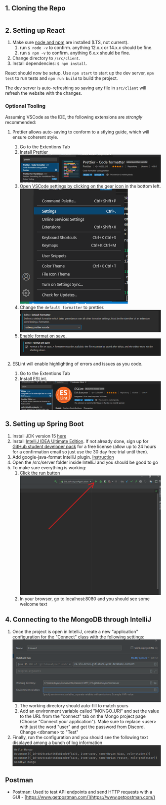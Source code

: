 
#

## 1. Cloning the Repo

```git clone https://csil-git1.cs.surrey.sfu.ca/373-2021-1-Orcus/gitlabanalyzer.git
```

## 2. Setting up React

1. Make sure [node and npm](https://nodejs.org/en/) are installed (LTS, not current).
    1. run `$ node -v` to confirm. anything 12.x.x or 14.x.x should be fine.
    2. run `$ npm -v` to confirm. anything 6.x.x should be fine.
2. Change directory to `/src/client`.
3. Install dependencies: `$ npm install`.

React should now be setup. Use `npm start` to start up the dev server, `npm test` to run tests and `npm run build` to build the project.

The dev server is auto-refreshing so saving any file in `src/client` will refresh the website with the changes.

### Optional Tooling

Assuming VSCode as the IDE, the following extensions are *strongly* recommended:

1. Prettier allows auto-saving to conform to a stlying guide, which will ensure coherent style.
    1. Go to the Extentions Tab
    2. Install Prettier  
![image](uploads/29ea8abcb4b31c12ee0ee5b5a8d313b8/image.png)
    3. Open VSCode settings by clicking on the gear icon in the bottom left.  
![image](uploads/82e53a60fb87e302a0dcfdf6cf8b952d/image.png)
    4. Change the `default formatter` to prettier.  
![image](uploads/334cddb41022681c629c205180944970/image.png)
    5. Enable format on save.  
![image](uploads/4142421f2082d737e2202d6331a97199/image.png)

2. ESLint will enable highlighting of errors and issues as you code.
    1. Go to the Extentions Tab
    2. Install ESLint.  
![image](uploads/99d0219dbef5f826d35960ea69d25458/image.png)

## 3. Setting up Spring Boot

1. Install JDK version 15 [here](https://www.oracle.com/ca-en/java/technologies/javase-jdk15-downloads.html)
2. Install [IntelliJ IDEA Ultimate Edition](https://www.jetbrains.com/idea/download/#section=windows). If not already done, sign up for [GitHub student developer pack](https://education.github.com/pack) for a free license (allow up to 24 hours for a confirmation email so just use the 30 day free trial until then).
3. Add google-java-format IntelliJ plugin. [Instruction](https://github.com/google/google-java-format#intellij-android-studio-and-other-jetbrains-ides)
4. Open the /src/server folder inside IntelliJ and you should be good to go
5. To make sure everything is working:
    1. Click the run button
![Screenshot_2021-01-27_222907](uploads/1cf16ac2c59177f03a1ae302e21e51aa/Screenshot_2021-01-27_222907.png)
    2. In your browser, go to localhost:8080 and you should see some welcome text

## 4. Connecting to the MongoDB through IntelliJ

1. Once the project is open in IntelliJ, create a new "application" configuration for the "Connect" class with the following settings:
![connect_class](uploads/e827579b0eedd14df09586905bc87fc8/connect_class.png)
    1. The working directory should auto-fill to match yours
    2. Add an environment variable called "MONGO_URI" and set the value to the URL from the "connect" tab on the Mongo project page (Choose "Connect your application"). Make sure to replace \<user\> with just the word "user" and get the password from Discord. Change \<dbname\> to "Test"
2. Finally, run the configuration and you should see the following text displayed among a bunch of log information
![output](uploads/77075eb5253a1f938f5856c79b86914e/output.png)

## Postman

* Postman: Used to test API endpoints and send HTTP requests with a GUI - [https://www.getpostman.com/](https://www.getpostman.com/)
